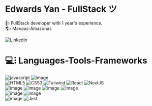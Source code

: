 <h1 >Edwards Yan - FullStack  ツ </h1>
🐸› FullStack developer with 1 year's experience. <br>
🌎› Manaus-Amazonas<br>

[![Linkedin](https://img.shields.io/badge/LinkedIn-253F7C?style=for-the-badge&logo=linkedin&logoColor=white)](https://www.linkedin.com/in/yan-edwards-03924a23b/) 

<h1 >💻⁝ Languages-Tools-Frameworks<br></h1>

![javascript](https://img.shields.io/badge/JavaScript-0F193E?style=for-the-badge&logo=javascript&logoColor=white)
![image](https://img.shields.io/badge/TypeScript-253F7C?style=for-the-badge&logo=typescript&logoColor=white)<br>
![HTML5](https://img.shields.io/badge/html5-0F193E?style=for-the-badge&logo=html5&logoColor=white)
![CSS3](https://img.shields.io/badge/css-253F7C?style=for-the-badge&logo=css3&logoColor=white)
![Tailwind](https://img.shields.io/badge/Tailwind-0F193E?style=for-the-badge&logo=tailwind-css&logoColor=white)
![React](https://img.shields.io/badge/React-253F7C?style=for-the-badge&logo=react&logoColor=white)
![NextJS](https://img.shields.io/badge/next%20js-0F193E?style=for-the-badge&logo=nextdotjs&logoColor=white)<br>
 ![image](https://img.shields.io/badge/Node%20js-253F7C?style=for-the-badge&logo=nodedotjs&logoColor=white)
![image](https://img.shields.io/badge/Express%20js-0F193E?style=for-the-badge&logo=express&logoColor=white)
![image](https://img.shields.io/badge/nestjs-253F7C?style=for-the-badge&logo=nestjs&logoColor=white)
![image](https://img.shields.io/badge/fastify-0F193E?style=for-the-badge&logo=fastify&logoColor=white) <br>
![image](https://img.shields.io/badge/PostgreSQL-253F7C?style=for-the-badge&logo=postgresql&logoColor=white) 
![image](https://img.shields.io/badge/Prisma-0F193E?style=for-the-badge&logo=Prisma&logoColor=white)<br>
![image](https://img.shields.io/badge/Vite-253F7C?style=for-the-badge&logo=vite&logoColor=white)
![Jest](https://img.shields.io/badge/-jest-0F193E?style=for-the-badge&logo=jest&logoColor=white)
<br>


